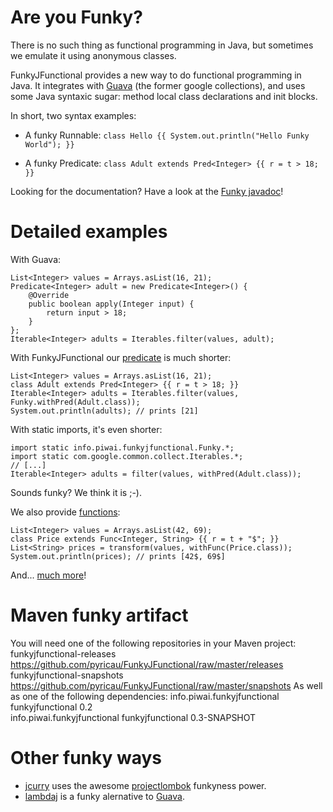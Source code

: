 # Are you Funky?

There is no such thing as functional programming in Java, but sometimes we emulate it using anonymous classes.

FunkyJFunctional provides a new way to do functional programming in Java. It integrates with [Guava](http://code.google.com/p/guava-libraries/) (the former google collections), and uses some Java syntaxic sugar: method local class declarations and init blocks.

In short, two syntax examples:

* A funky Runnable: ```class Hello {{ System.out.println("Hello Funky World"); }}```

* A funky Predicate: ```class Adult extends Pred<Integer> {{ r = t > 18; }}```

Looking for the documentation? Have a look at the [Funky javadoc](http://pyricau.github.com/FunkyJFunctional/javadoc/snapshot/info/piwai/funkyjfunctional/Funky.html)!

# Detailed examples

With Guava:

	List<Integer> values = Arrays.asList(16, 21);
	Predicate<Integer> adult = new Predicate<Integer>() {
		@Override
		public boolean apply(Integer input) {
			return input > 18;
		}
	};
	Iterable<Integer> adults = Iterables.filter(values, adult);
	
With FunkyJFunctional our [predicate](https://github.com/pyricau/FunkyJFunctional/blob/master/src/test/java/info/piwai/funkyjfunctional/apitest/PredTest.java) is much shorter:
	
	List<Integer> values = Arrays.asList(16, 21);
	class Adult extends Pred<Integer> {{ r = t > 18; }}
	Iterable<Integer> adults = Iterables.filter(values, Funky.withPred(Adult.class));
	System.out.println(adults); // prints [21]
	
With static imports, it's even shorter:

    import static info.piwai.funkyjfunctional.Funky.*;
    import static com.google.common.collect.Iterables.*;
	// [...]
	Iterable<Integer> adults = filter(values, withPred(Adult.class));
	
Sounds funky? We think it is ;-). 
	
We also provide  [functions](https://github.com/pyricau/FunkyJFunctional/blob/master/src/test/java/info/piwai/funkyjfunctional/apitest/FuncTest.java):

	List<Integer> values = Arrays.asList(42, 69);
	class Price extends Func<Integer, String> {{ r = t + "$"; }}
	List<String> prices = transform(values, withFunc(Price.class));
	System.out.println(prices); // prints [42$, 69$]
	
And... [much more](http://pyricau.github.com/FunkyJFunctional/javadoc/snapshot/info/piwai/funkyjfunctional/Funky.html)!
    
# Maven funky artifact

You will need one of the following repositories in your Maven project:
	<repositories>
		<!-- For the serious funky guys -->
		<repository>
			<id>funkyjfunctional-releases</id>
			<url>https://github.com/pyricau/FunkyJFunctional/raw/master/releases</url>
		</repository>
		<!-- For Chuck Norris and his funky friends -->
		<repository>
			<id>funkyjfunctional-snapshots</id>
			<url>https://github.com/pyricau/FunkyJFunctional/raw/master/snapshots</url>
		</repository>
	</repositories>
As well as one of the following dependencies:
	<!-- For the serious funky guys -->
	<dependency>
		<groupId>info.piwai.funkyjfunctional</groupId>
		<artifactId>funkyjfunctional</artifactId>
		<version>0.2</version>
	</dependency>	
	<!-- For Chuck Norris and his funky friends -->
	<dependency>
		<groupId>info.piwai.funkyjfunctional</groupId>
		<artifactId>funkyjfunctional</artifactId>
		<version>0.3-SNAPSHOT</version>
	</dependency>	

# Other funky ways 

* [jcurry](http://code.google.com/p/jcurry/) uses the awesome [projectlombok](http://projectlombok.org/) funkyness power.
* [lambdaj](http://code.google.com/p/lambdaj/) is a funky alernative to [Guava](http://code.google.com/p/guava-libraries/).
